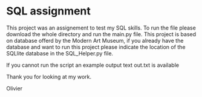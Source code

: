 # SQL assignment

This project was an assignement to test my SQL skills. To run the file please download the whole directory and run the main.py file.
This project is based on database offerd by the Modern Art Museum, if you already have the database and want to run this project please indicate the location of 
the SQLlite database in the SQL_Helper.py file.

If you cannot run the script an example output text out.txt is available

Thank you for looking at my work.

Olivier
